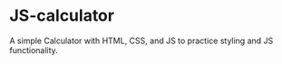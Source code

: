 # JS-calculator
A simple Calculator with HTML, CSS, and JS to practice styling and JS functionality.
